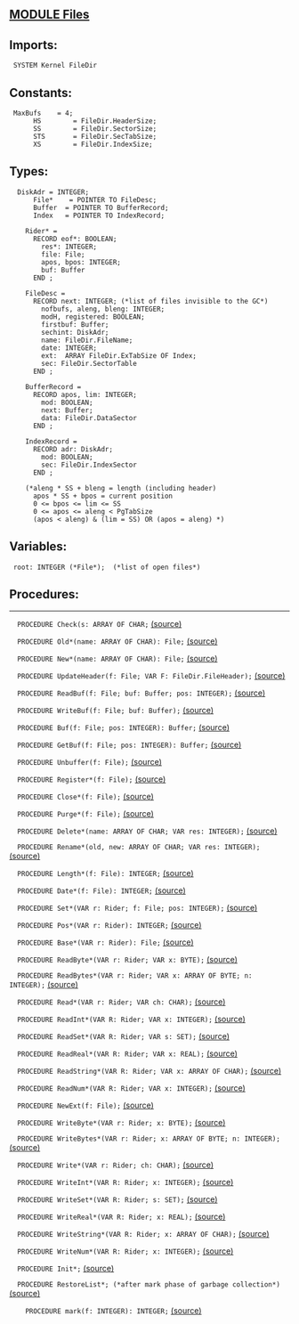 
## [MODULE Files](https://github.com/io-core/Files/blob/main/Files.Mod)

  ## Imports:
` SYSTEM Kernel FileDir`

## Constants:
```
 MaxBufs    = 4;
      HS        = FileDir.HeaderSize;
      SS        = FileDir.SectorSize;
      STS       = FileDir.SecTabSize;
      XS        = FileDir.IndexSize;

```
## Types:
```
  DiskAdr = INTEGER;
      File*    = POINTER TO FileDesc;
      Buffer  = POINTER TO BufferRecord;
      Index   = POINTER TO IndexRecord;

    Rider* =
      RECORD eof*: BOOLEAN;
        res*: INTEGER;
        file: File;
        apos, bpos: INTEGER;
        buf: Buffer
      END ;

    FileDesc =
      RECORD next: INTEGER; (*list of files invisible to the GC*)
        nofbufs, aleng, bleng: INTEGER;
        modH, registered: BOOLEAN;
        firstbuf: Buffer;
        sechint: DiskAdr;
        name: FileDir.FileName;
        date: INTEGER;
        ext:  ARRAY FileDir.ExTabSize OF Index;
        sec: FileDir.SectorTable
      END ;

    BufferRecord =
      RECORD apos, lim: INTEGER;
        mod: BOOLEAN;
        next: Buffer;
        data: FileDir.DataSector
      END ;

    IndexRecord =
      RECORD adr: DiskAdr;
        mod: BOOLEAN;
        sec: FileDir.IndexSector
      END ;

    (*aleng * SS + bleng = length (including header)
      apos * SS + bpos = current position
      0 <= bpos <= lim <= SS
      0 <= apos <= aleng < PgTabSize
      (apos < aleng) & (lim = SS) OR (apos = aleng) *)

```
## Variables:
```
 root: INTEGER (*File*);  (*list of open files*)

```
## Procedures:
---

`  PROCEDURE Check(s: ARRAY OF CHAR;` [(source)](https://github.com/io-orig/System/blob/main/Files.Mod#L65)


`  PROCEDURE Old*(name: ARRAY OF CHAR): File;` [(source)](https://github.com/io-orig/System/blob/main/Files.Mod#L83)


`  PROCEDURE New*(name: ARRAY OF CHAR): File;` [(source)](https://github.com/io-orig/System/blob/main/Files.Mod#L118)


`  PROCEDURE UpdateHeader(f: File; VAR F: FileDir.FileHeader);` [(source)](https://github.com/io-orig/System/blob/main/Files.Mod#L142)


`  PROCEDURE ReadBuf(f: File; buf: Buffer; pos: INTEGER);` [(source)](https://github.com/io-orig/System/blob/main/Files.Mod#L149)


`  PROCEDURE WriteBuf(f: File; buf: Buffer);` [(source)](https://github.com/io-orig/System/blob/main/Files.Mod#L160)


`  PROCEDURE Buf(f: File; pos: INTEGER): Buffer;` [(source)](https://github.com/io-orig/System/blob/main/Files.Mod#L186)


`  PROCEDURE GetBuf(f: File; pos: INTEGER): Buffer;` [(source)](https://github.com/io-orig/System/blob/main/Files.Mod#L194)


`  PROCEDURE Unbuffer(f: File);` [(source)](https://github.com/io-orig/System/blob/main/Files.Mod#L209)


`  PROCEDURE Register*(f: File);` [(source)](https://github.com/io-orig/System/blob/main/Files.Mod#L235)


`  PROCEDURE Close*(f: File);` [(source)](https://github.com/io-orig/System/blob/main/Files.Mod#L245)


`  PROCEDURE Purge*(f: File);` [(source)](https://github.com/io-orig/System/blob/main/Files.Mod#L250)


`  PROCEDURE Delete*(name: ARRAY OF CHAR; VAR res: INTEGER);` [(source)](https://github.com/io-orig/System/blob/main/Files.Mod#L267)


`  PROCEDURE Rename*(old, new: ARRAY OF CHAR; VAR res: INTEGER);` [(source)](https://github.com/io-orig/System/blob/main/Files.Mod#L277)


`  PROCEDURE Length*(f: File): INTEGER;` [(source)](https://github.com/io-orig/System/blob/main/Files.Mod#L295)


`  PROCEDURE Date*(f: File): INTEGER;` [(source)](https://github.com/io-orig/System/blob/main/Files.Mod#L299)


`  PROCEDURE Set*(VAR r: Rider; f: File; pos: INTEGER);` [(source)](https://github.com/io-orig/System/blob/main/Files.Mod#L305)


`  PROCEDURE Pos*(VAR r: Rider): INTEGER;` [(source)](https://github.com/io-orig/System/blob/main/Files.Mod#L319)


`  PROCEDURE Base*(VAR r: Rider): File;` [(source)](https://github.com/io-orig/System/blob/main/Files.Mod#L323)


`  PROCEDURE ReadByte*(VAR r: Rider; VAR x: BYTE);` [(source)](https://github.com/io-orig/System/blob/main/Files.Mod#L327)


`  PROCEDURE ReadBytes*(VAR r: Rider; VAR x: ARRAY OF BYTE; n: INTEGER);` [(source)](https://github.com/io-orig/System/blob/main/Files.Mod#L344)


`  PROCEDURE Read*(VAR r: Rider; VAR ch: CHAR);` [(source)](https://github.com/io-orig/System/blob/main/Files.Mod#L350)


`  PROCEDURE ReadInt*(VAR R: Rider; VAR x: INTEGER);` [(source)](https://github.com/io-orig/System/blob/main/Files.Mod#L367)


`  PROCEDURE ReadSet*(VAR R: Rider; VAR s: SET);` [(source)](https://github.com/io-orig/System/blob/main/Files.Mod#L373)


`  PROCEDURE ReadReal*(VAR R: Rider; VAR x: REAL);` [(source)](https://github.com/io-orig/System/blob/main/Files.Mod#L378)


`  PROCEDURE ReadString*(VAR R: Rider; VAR x: ARRAY OF CHAR);` [(source)](https://github.com/io-orig/System/blob/main/Files.Mod#L383)


`  PROCEDURE ReadNum*(VAR R: Rider; VAR x: INTEGER);` [(source)](https://github.com/io-orig/System/blob/main/Files.Mod#L393)


`  PROCEDURE NewExt(f: File);` [(source)](https://github.com/io-orig/System/blob/main/Files.Mod#L402)


`  PROCEDURE WriteByte*(VAR r: Rider; x: BYTE);` [(source)](https://github.com/io-orig/System/blob/main/Files.Mod#L409)


`  PROCEDURE WriteBytes*(VAR r: Rider; x: ARRAY OF BYTE; n: INTEGER);` [(source)](https://github.com/io-orig/System/blob/main/Files.Mod#L430)


`  PROCEDURE Write*(VAR r: Rider; ch: CHAR);` [(source)](https://github.com/io-orig/System/blob/main/Files.Mod#L436)


`  PROCEDURE WriteInt*(VAR R: Rider; x: INTEGER);` [(source)](https://github.com/io-orig/System/blob/main/Files.Mod#L457)


`  PROCEDURE WriteSet*(VAR R: Rider; s: SET);` [(source)](https://github.com/io-orig/System/blob/main/Files.Mod#L464)


`  PROCEDURE WriteReal*(VAR R: Rider; x: REAL);` [(source)](https://github.com/io-orig/System/blob/main/Files.Mod#L468)


`  PROCEDURE WriteString*(VAR R: Rider; x: ARRAY OF CHAR);` [(source)](https://github.com/io-orig/System/blob/main/Files.Mod#L472)


`  PROCEDURE WriteNum*(VAR R: Rider; x: INTEGER);` [(source)](https://github.com/io-orig/System/blob/main/Files.Mod#L478)


`  PROCEDURE Init*;` [(source)](https://github.com/io-orig/System/blob/main/Files.Mod#L486)


`  PROCEDURE RestoreList*; (*after mark phase of garbage collection*)` [(source)](https://github.com/io-orig/System/blob/main/Files.Mod#L490)


`    PROCEDURE mark(f: INTEGER): INTEGER;` [(source)](https://github.com/io-orig/System/blob/main/Files.Mod#L493)


